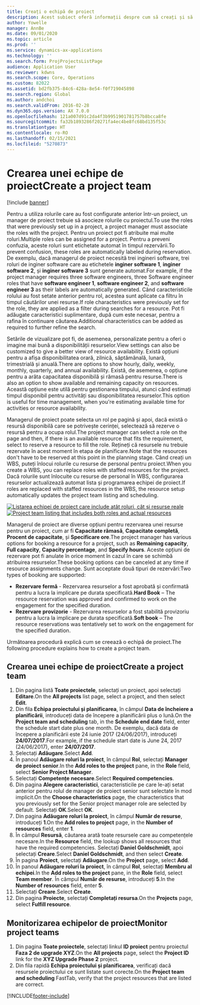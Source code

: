 ```yaml
---
title: Creați o echipă de proiect
description: Acest subiect oferă informații despre cum să creați și să gestionați echipe de proiect.
author: Yowelle
manager: AnnBe
ms.date: 09/01/2020
ms.topic: article
ms.prod: ''
ms.service: dynamics-ax-applications
ms.technology: ''
ms.search.form: ProjProjectsListPage
audience: Application User
ms.reviewer: kdwns
ms.search.scope: Core, Operations
ms.custom: 82022
ms.assetid: bd2fb375-84c6-428a-8e54-f0f719045898
ms.search.region: Global
ms.author: andchoi
ms.search.validFrom: 2016-02-28
ms.dyn365.ops.version: AX 7.0.0
ms.openlocfilehash: 121a007d91c2da4f3b9951901781757b8bcca8fe
ms.sourcegitcommit: fa32b1893286f20271fa4ec4be8fc68bd135f53c
ms.translationtype: HT
ms.contentlocale: ro-RO
ms.lasthandoff: 02/15/2021
ms.locfileid: "5270873"
---
```

# <a name="create-a-project-team"></a><span data-ttu-id="98930-103">Crearea unei echipe de proiect</span><span class="sxs-lookup"><span data-stu-id="98930-103">Create a project team</span></span>

[!include [banner](../includes/banner.md)]

<span data-ttu-id="98930-104">Pentru a utiliza rolurile care au fost configurate anterior într-un proiect, un manager de proiect trebuie să asocieze rolurile cu proiectul.</span><span class="sxs-lookup"><span data-stu-id="98930-104">To use the roles that were previously set up in a project, a project manager must associate the roles with the project.</span></span> <span data-ttu-id="98930-105">Pentru un proiect pot fi atribuite mai multe roluri.</span><span class="sxs-lookup"><span data-stu-id="98930-105">Multiple roles can be assigned for a project.</span></span> <span data-ttu-id="98930-106">Pentru a preveni confuzia, aceste roluri sunt etichetate automat în timpul rezervării.</span><span class="sxs-lookup"><span data-stu-id="98930-106">To prevent confusion, these roles are automatically labeled during reservation.</span></span> <span data-ttu-id="98930-107">De exemplu, dacă managerul de proiect necesită trei ingineri software, trei roluri de inginer software care au etichetele **inginer software 1**, **inginer software 2**, și **inginer software 3** sunt generate automat.</span><span class="sxs-lookup"><span data-stu-id="98930-107">For example, if the project manager requires three software engineers, three Software engineer roles that have **software engineer 1**, **software engineer 2**, and **software engineer 3** as their labels are automatically generated.</span></span> <span data-ttu-id="98930-108">Când caracteristicile rolului au fost setate anterior pentru rol, acestea sunt aplicate ca filtru în timpul căutărilor unei resurse.</span><span class="sxs-lookup"><span data-stu-id="98930-108">If role characteristics were previously set for the role, they are applied as a filter during searches for a resource.</span></span> <span data-ttu-id="98930-109">Pot fi adăugate caracteristici suplimentare, după cum este necesar, pentru a rafina în continuare căutarea.</span><span class="sxs-lookup"><span data-stu-id="98930-109">Additional characteristics can be added as required to further refine the search.</span></span>

<span data-ttu-id="98930-110">Setările de vizualizare pot fi, de asemenea, personalizate pentru a oferi o imagine mai bună a disponibilității resurselor.</span><span class="sxs-lookup"><span data-stu-id="98930-110">View settings can also be customized to give a better view of resource availability.</span></span> <span data-ttu-id="98930-111">Există opțiuni pentru a afișa disponibilitatea orară, zilnică, săptămânală, lunară, trimestrială și anuală.</span><span class="sxs-lookup"><span data-stu-id="98930-111">There are options to show hourly, daily, weekly, monthly, quarterly, and annual availability.</span></span> <span data-ttu-id="98930-112">Există, de asemenea, o opțiune pentru a arăta capacitatea disponibilă și rămasă pentru resurse.</span><span class="sxs-lookup"><span data-stu-id="98930-112">There is also an option to show available and remaining capacity on resources.</span></span> <span data-ttu-id="98930-113">Această opțiune este utilă pentru gestionarea timpului, atunci când estimați timpul disponibil pentru activități sau disponibilitatea resurselor.</span><span class="sxs-lookup"><span data-stu-id="98930-113">This option is useful for time management, when you're estimating available time for activities or resource availability.</span></span>

<span data-ttu-id="98930-114">Managerul de proiect poate selecta un rol pe pagină și apoi, dacă există o resursă disponibilă care se potrivește cerinței, selectează să rezerve o resursă pentru a ocupa rolul.</span><span class="sxs-lookup"><span data-stu-id="98930-114">The project manager can select a role on the page and then, if there is an available resource that fits the requirement, select to reserve a resource to fill the role.</span></span> <span data-ttu-id="98930-115">Rețineți că resursele nu trebuie rezervate în acest moment în etapa de planificare.</span><span class="sxs-lookup"><span data-stu-id="98930-115">Note that the resources don't have to be reserved at this point in the planning stage.</span></span> <span data-ttu-id="98930-116">Când creați un WBS, puteți înlocui rolurile cu resurse de personal pentru proiect.</span><span class="sxs-lookup"><span data-stu-id="98930-116">When you create a WBS, you can replace roles with staffed resources for the project.</span></span> <span data-ttu-id="98930-117">Dacă rolurile sunt înlocuite cu resurse de personal în WBS, configurarea resurselor actualizează automat lista și programarea echipei de proiect.</span><span class="sxs-lookup"><span data-stu-id="98930-117">If roles are replaced with staffed resources in the WBS, the resource setup automatically updates the project team listing and scheduling.</span></span>

<span data-ttu-id="98930-118">[![Listarea echipei de proiect care include atât roluri, cât și resurse reale](./media/projectresourcing03-1024x368.jpg)](./media/projectresourcing03.jpg)</span><span class="sxs-lookup"><span data-stu-id="98930-118">[![Project team listing that includes both roles and actual resources](./media/projectresourcing03-1024x368.jpg)](./media/projectresourcing03.jpg)</span></span> 

<span data-ttu-id="98930-119">Managerul de proiect are diverse opțiuni pentru rezervarea unei resurse pentru un proiect, cum ar fi **Capacitate rămasă**, **Capacitate completă**, **Procent de capacitate**, și **Specificare ore**.</span><span class="sxs-lookup"><span data-stu-id="98930-119">The project manager has various options for booking a resource for a project, such as **Remaining capacity**, **Full capacity**, **Capacity percentage**, and **Specify hours**.</span></span> <span data-ttu-id="98930-120">Aceste opțiuni de rezervare pot fi anulate în orice moment în cazul în care se schimbă atribuirea resurselor.</span><span class="sxs-lookup"><span data-stu-id="98930-120">These booking options can be canceled at any time if resource assignments change.</span></span> <span data-ttu-id="98930-121">Sunt acceptate două tipuri de rezervări:</span><span class="sxs-lookup"><span data-stu-id="98930-121">Two types of booking are supported:</span></span>

- <span data-ttu-id="98930-122">**Rezervare fermă** - Rezervarea resurselor a fost aprobată și confirmată pentru a lucra la implicare pe durata specificată.</span><span class="sxs-lookup"><span data-stu-id="98930-122">**Hard Book** – The resource reservation was approved and confirmed to work on the engagement for the specified duration.</span></span>
- <span data-ttu-id="98930-123">**Rezervare provizorie** - Rezervarea resurselor a fost stabilită provizoriu pentru a lucra la implicare pe durata specificată.</span><span class="sxs-lookup"><span data-stu-id="98930-123">**Soft book** – The resource reservations was tentatively set to work on the engagement for the specified duration.</span></span>

<span data-ttu-id="98930-124">Următoarea procedură explică cum se creează o echipă de proiect.</span><span class="sxs-lookup"><span data-stu-id="98930-124">The following procedure explains how to create a project team.</span></span>

## <a name="create-a-project-team"></a><span data-ttu-id="98930-125">Crearea unei echipe de proiect</span><span class="sxs-lookup"><span data-stu-id="98930-125">Create a project team</span></span>

1. <span data-ttu-id="98930-126">Din pagina listă **Toate proiectele**, selectați un proiect, apoi selectați **Editare**.</span><span class="sxs-lookup"><span data-stu-id="98930-126">On the **All projects** list page, select a project, and then select **Edit**.</span></span>
2. <span data-ttu-id="98930-127">Din fila **Echipa proiectului și planificarea**, în câmpul **Data de încheiere a planificării**, introduceți data de începere a planificării plus o lună.</span><span class="sxs-lookup"><span data-stu-id="98930-127">On the **Project team and scheduling** tab, in the **Schedule end date** field, enter the schedule start date plus one month.</span></span> <span data-ttu-id="98930-128">De exemplu, dacă data de începere a planificării este 24 iunie 2017 (24/06/2017), introduceți **24/07/2017**.</span><span class="sxs-lookup"><span data-stu-id="98930-128">For example, if the schedule start date is June 24, 2017 (24/06/2017), enter **24/07/2017**.</span></span>
3. <span data-ttu-id="98930-129">Selectați **Adăugare**.</span><span class="sxs-lookup"><span data-stu-id="98930-129">Select **Add**.</span></span>
4. <span data-ttu-id="98930-130">În panoul **Adăugare roluri la proiect**, în câmpul **Rol**, selectați **Manager de proiect senior**.</span><span class="sxs-lookup"><span data-stu-id="98930-130">In the **Add roles to the project** pane, in the **Role** field, select **Senior Project Manager**.</span></span>
5. <span data-ttu-id="98930-131">Selectați **Competențe necesare**.</span><span class="sxs-lookup"><span data-stu-id="98930-131">Select **Required competencies**.</span></span>
6. <span data-ttu-id="98930-132">Din pagina **Alegere caracteristici**, caracteristicile pe care le-ați setat anterior pentru rolul de manager de proiect senior sunt selectate în mod implicit.</span><span class="sxs-lookup"><span data-stu-id="98930-132">On the **Choose characteristics** page, the characteristics that you previously set for the Senior project manager role are selected by default.</span></span> <span data-ttu-id="98930-133">Selectați **OK**.</span><span class="sxs-lookup"><span data-stu-id="98930-133">Select **OK**.</span></span>
7. <span data-ttu-id="98930-134">Din pagina **Adăugare roluri la proiect**, în câmpul **Număr de resurse**, introduceți **1**.</span><span class="sxs-lookup"><span data-stu-id="98930-134">On the **Add roles to project** page, in the **Number of resources** field, enter **1**.</span></span>
8. <span data-ttu-id="98930-135">În câmpul **Resursă**, căutarea arată toate resursele care au competențele necesare.</span><span class="sxs-lookup"><span data-stu-id="98930-135">In the **Resource** field, the lookup shows all resources that have the required competencies.</span></span> <span data-ttu-id="98930-136">Selectați **Daniel Goldschmidt**, apoi selectați **Creare**.</span><span class="sxs-lookup"><span data-stu-id="98930-136">Select **Daniel Goldschmidt**, and then select **Create**.</span></span>
9. <span data-ttu-id="98930-137">În pagina **Proiect**, selectați **Adăugare**.</span><span class="sxs-lookup"><span data-stu-id="98930-137">On the **Project** page, select **Add**.</span></span>
10. <span data-ttu-id="98930-138">În panoul **Adăugare roluri la proiect**, în câmpul **Rol**, selectați **Membru al echipei**.</span><span class="sxs-lookup"><span data-stu-id="98930-138">In the **Add roles to the project** pane, in the **Role** field, select **Team member**.</span></span> <span data-ttu-id="98930-139">În câmpul **Număr de resurse**, introduceți **5**.</span><span class="sxs-lookup"><span data-stu-id="98930-139">In the **Number of resources** field, enter **5**.</span></span>
11. <span data-ttu-id="98930-140">Selectați **Creare**.</span><span class="sxs-lookup"><span data-stu-id="98930-140">Select **Create**.</span></span>
12. <span data-ttu-id="98930-141">Din pagina **Proiecte**, selectați **Completați resursa**.</span><span class="sxs-lookup"><span data-stu-id="98930-141">On the **Projects** page, select **Fulfill resource**.</span></span>

## <a name="monitor-project-teams"></a><span data-ttu-id="98930-142">Monitorizarea echipelor de proiect</span><span class="sxs-lookup"><span data-stu-id="98930-142">Monitor project teams</span></span>
1. <span data-ttu-id="98930-143">Din pagina **Toate proiectele**, selectați linkul **ID proiect** pentru proiectul **Faza 2 de upgrade XYZ**.</span><span class="sxs-lookup"><span data-stu-id="98930-143">On the **All projects** page, select the **Project ID** link for the **XYZ Upgrade Phase 2** project.</span></span>
2. <span data-ttu-id="98930-144">Din fila rapidă **Echipa proiectului și planificarea**, verificați dacă resursele proiectului ce sunt listate sunt corecte.</span><span class="sxs-lookup"><span data-stu-id="98930-144">On the **Project team and scheduling** FastTab, verify that the project resources that are listed are correct.</span></span>


[!INCLUDE[footer-include](../includes/footer-banner.md)]